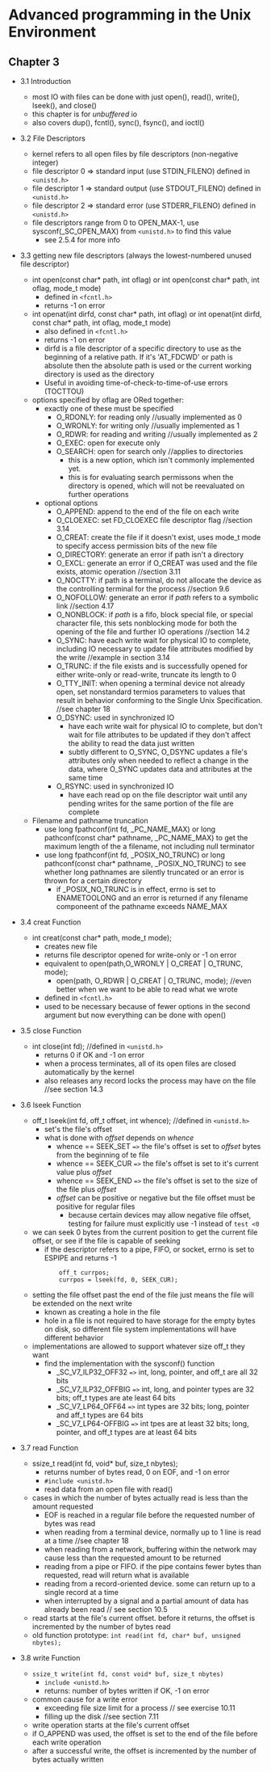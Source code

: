 Advanced programming in the Unix Environment
===

Chapter 3
---
- 3.1 Introduction
  - most IO with files can be done with just open(), read(), write(), lseek(), and close()
  - this chapter is for *unbuffered* io
  - also covers dup(), fcntl(), sync(), fsync(), and ioctl() 

- 3.2 File Descriptors
  - kernel refers to all open files by file descriptors (non-negative integer)
  - file descriptor 0 => standard input (use STDIN_FILENO) defined in `<unistd.h>`
  - file descriptor 1 => standard output (use STDOUT_FILENO) defined in `<unistd.h>`
  - file descriptor 2 => standard error (use STDERR_FILENO) defined in `<unistd.h>`
  - file descriptors range from 0 to OPEN_MAX-1, use sysconf(_SC_OPEN_MAX) from `<unistd.h>` to find this value
    - see 2.5.4 for more info

- 3.3 getting new file descriptors (always the lowest-numbered unused file descriptor)
  - int open(const char* path, int oflag) or int open(const char* path, int oflag, mode_t mode) 
    - defined in `<fcntl.h>`
    - returns -1 on error
  - int openat(int dirfd, const char* path, int oflag) or int openat(int dirfd, const char* path, int oflag, mode_t mode)
    - also defined in `<fcntl.h>`
    - returns -1 on error
    - dirfd is a file descriptor of a specific directory to use as the beginning of a relative path.  If it's 'AT_FDCWD' or path is absolute then the absolute path is used or the current working directory is used as the directory
    - Useful in avoiding time-of-check-to-time-of-use errors (TOCTTOU)
  - options specified by oflag are ORed together:
    - exactly one of these must be specified
      - O_RDONLY: for reading only  //usually implemented as 0
      - O_WRONLY: for writing only  //usually implemented as 1
      - O_RDWR: for reading and writing //usually implemented as 2
      - O_EXEC: open for execute only
      - O_SEARCH: open for search only //applies to directories
        - this is a new option, which isn't commonly implemented yet.
        - this is for evaluating search permissons when the directory is opened, which will not be reevaluated on further operations
    - optional options
      - O_APPEND: append to the end of the file on each write
      - O_CLOEXEC: set FD_CLOEXEC file descriptor flag //section 3.14
      - O_CREAT: create the file if it doesn't exist, uses mode_t mode to specify access permission bits of the new file
      - O_DIRECTORY: generate an error if path isn't a directory
      - O_EXCL: generate an error if O_CREAT was used and the file exists, atomic operation //section 3.11
      - O_NOCTTY: if path is a terminal, do not allocate the device as the controlling terminal for the process //section 9.6
      - O_NOFOLLOW: generate an error if *path* refers to a symbolic link //section 4.17
      - O_NONBLOCK: if *path* is a fifo, block special file, or special character file, this sets nonblocking mode for both the opening of the file and further IO operations //section 14.2
      - O_SYNC: have each write wait for physical IO to complete, including IO necessary to update file attributes modified by the write //example in section 3.14
      - O_TRUNC: if the file exists and is successfully opened for either write-only or read-write, truncate its length to 0
      - O_TTY_INIT: when opening a terminal device not already open, set nonstandard termios parameters to values that result in behavior conforming to the Single Unix Specification.  //see chapter 18
      - O_DSYNC: used in synchronized IO
        - have each write wait for physical IO to complete, but don't wait for file attributes to be updated if they don't  affect the ability to read the data just written
        - subtly different to O_SYNC, O_DSYNC updates a file's attributes only when needed to reflect a change in the data, where O_SYNC updates data and attributes at the same time
      - O_RSYNC: used in synchronized IO
        - have each read op on the file descriptor wait until any pending writes for the same portion of the file are complete
  - Filename and pathname truncation
    - use long fpathconf(int fd, _PC_NAME_MAX) or long pathconf(const char* pathname, _PC_NAME_MAX) to get the maximum length of the a filename, not including null terminator
    - use long fpathconf(int fd, _POSIX_NO_TRUNC) or long pathconf(const char* pathname, _POSIX_NO_TRUNC) to see whether long pathnames are silently truncated or an error is thrown for a certain directory
      - if _POSIX_NO_TRUNC is in effect, errno is set to ENAMETOOLONG and an error is returned if any filename componeent of the pathname exceeds NAME_MAX

- 3.4 creat Function
  - int creat(const char* path, mode_t mode);
    - creates new file
    - returns file descriptor opened for write-only or -1 on error
    - equivalent to open(path,O_WRONLY | O_CREAT | O_TRUNC, mode);
      - open(path, O_RDWR | O_CREAT | O_TRUNC, mode); //even better when we want to be able to read what we wrote
    - defined in `<fcntl.h>`
    - used to be necessary because of fewer options in the second argument but now everything can be done with open()
- 3.5 close Function
  - int close(int fd); //defined in `<unistd.h>`
    - returns 0 if OK and -1 on error
    - when a process terminates, all of its open files are closed automatically by the kernel
    - also releases any record locks the process may have on the file //see section 14.3
- 3.6 lseek Function
  - off_t lseek(int fd, off_t offset, int whence); //defined in `<unistd.h>`
    - set's the file's offset
    - what is done with *offset* depends on *whence*
      - whence == SEEK_SET `=>` the file's offset is set to *offset* bytes from the beginning of te file
      - whence == SEEK_CUR `=>` the file's offset is set to it's current value plus *offset*
      - whence == SEEK_END `=>` the file's offset is set to the size of the file plus *offset*
      - *offset* can be positive or negative but the file offset must be positive for regular files
        - because certain devices may allow negative file offset, testing for failure must explicitly use -1 instead of `test <0`
  - we can seek 0 bytes from the current position to get the current file offset, or see if the file is capable of seeking
    - if the descriptor refers to a pipe, FIFO, or socket, errno is set to ESPIPE and returns -1
      ```
          off_t currpos;
          currpos = lseek(fd, 0, SEEK_CUR);
      ```
  - setting the file offset past the end of the file just means the file will be extended on the next write
    - known as creating a hole in the file
    - hole in a file is not required to have storage for the empty bytes on disk, so different file system implementations will have different behavior
  - implementations are allowed to support whatever size off_t they want
    - find the implementation with the sysconf() function
      - _SC_V7_ILP32_OFF32 `=>` int, long, pointer, and off_t are all 32 bits
      - _SC_V7_ILP32_OFFBIG `=>` int, long, and pointer types are 32 bits; off_t types are ate least 64 bits
      - _SC_V7_LP64_OFF64  `=>` int types are 32 bits; long, pointer and aff_t types are 64 bits
      - _SC_V7_LP64-OFFBIG `=>` int tpes are at least 32 bits; long, pointer, and off_t types are at least 64 bits
    
- 3.7 read Function
  - ssize_t read(int fd, void* buf, size_t nbytes);
    - returns number of bytes read, 0 on EOF, and -1 on error
    - `#include <unistd.h>`
    - read data from an open file with read()
  - cases in which the number of bytes actually read is less than the amount requested
    - EOF is reached in a regular file before the requested number of bytes was read
    - when reading from a terminal device, normally up to 1 line is read at a time //see chapter 18
    - when reading from a network, buffering within the network may cause less than the requested amount to be returned
    - reading from a pipe or FIFO.  if the pipe contains fewer bytes than requested, read will return what is available
    - reading from a record-oriented device. some can return up to a single record at a time
    - when interrupted by a signal and a partial amount of data has already been read // see section 10.5
  - read starts at the file's current offset.  before it returns, the offset is incremented by the number of bytes read
  - old function prototype: `int read(int fd, char* buf, unsigned nbytes);`

- 3.8 write Function
  - `ssize_t write(int fd, const void* buf, size_t nbytes)`
    - `include <unistd.h>`
    - returns: number of bytes written if OK, -1 on error
  - common cause for a write error
    - exceeding file size limit for a process // see exercise 10.11
    - filling up the disk //see section 7.11
  - write operation starts at the file's current offset 
  - if O_APPEND was used, the offset is set to the end of the file before each write operation
  - after a successful write, the offset is incremented by the number of bytes actually written


    
 
